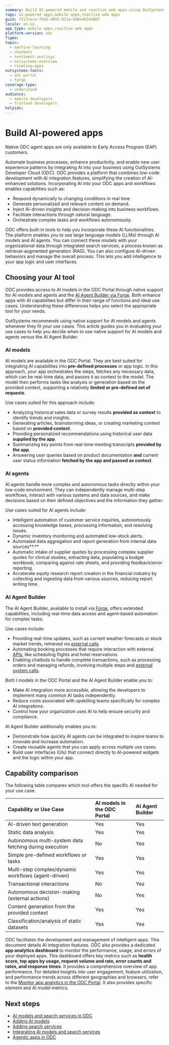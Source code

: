 ```yaml
---
summary: Build AI-powered mobile and reactive web apps using OutSystems Developer Cloud (ODC).
tags: ai-powered apps,mobile apps,reactive web apps
guid: f217cece-7042-4055-811a-948ed6244007
locale: en-us
app_type: mobile apps,reactive web apps
platform-version: odc
figma: 
topic:
  - machine-learning
  - chatbots
  - sentiment-analisys
  - outsystems-overview
  - creating-apps
outsystems-tools:
  - odc portal
  - forge
coverage-type:
  - understand
audience:
  - mobile developers
  - frontend developers
helpids: 
---
```


# Build AI-powered apps

<div class="info" markdown="1">

Native ODC agent apps are only available to Early Access Program (EAP) customers.

</div>

Automate business processes, enhance productivity, and enable new user experience patterns by integrating AI into your business using OutSystems Developer Cloud (ODC). ODC provides a platform that combines low-code development with AI integration features, simplifying the creation of AI-enhanced solutions. Incorporating AI into your ODC apps and workflows enables capabilities such as:

* Respond dynamically to changing conditions in real time.  
* Generate personalized and relevant content on demand.  
* Inject AI-driven insights and decision-making into business workflows.  
* Facilitate interactions through natural language.
* Orchestrate complex tasks and workflows autonomously.


ODC offers built-in tools to help you incorporate these AI functionalities. The platform enables you to use large language models (LLMs) through AI models and AI agents. You can connect these models with your organizational data through integrated search services, a process known as retrieval-augmented generation (RAG). You can also configure AI-driven behaviors and manage the overall process. This lets you add intelligence to your app logic and user interfaces.

## Choosing your AI tool

ODC provides access to AI models in the ODC Portal through native support for AI models and agents and the [AI Agent Builder via Forge](../use-ai/intro.md). Both enhance apps with AI capabilities but differ in their range of functions and ideal use cases. Understanding these differences helps you select the appropriate tool for your needs.

<div class="info" markdown="1">

OutSystems recommends using native support for AI models and agents whenever they fit your use cases. This article guides you in evaluating your use cases to help you decide when to use native support for AI models and agents versus the AI Agent Builder.

</div>

### AI models

AI models are available in the ODC Portal. They are best suited for integrating AI capabilities into **pre-defined processes** or app logic. In this approach, your app orchestrates the steps, fetches any necessary data, which can be real-time data, and passes it as context to the model. The model then performs tasks like analysis or generation based on the provided context, supporting a relatively **limited or pre-defined set of requests**.

Use cases suited for this approach include: 

* Analyzing historical sales data or survey results **provided as context** to identify trends and insights.
* Generating articles, brainstorming ideas, or creating marketing content based on **provided context**.  
* Providing personalized recommendations using historical user data **supplied by the app**.  
* Summarizing key points from real-time meeting transcripts **provided by the app**.  
* Answering user queries based on product documentation **and** current user status information **fetched by the app and passed as context**.

### AI agents 

AI agents handle more complex and autonomous tasks directly within your low-code environment. They can independently manage multi-step workflows, interact with various systems and data sources, and make decisions based on their defined objectives and the information they gather.

Use cases suited for AI agents include:

* Intelligent automation of customer service inquiries, autonomously accessing knowledge bases, processing information, and resolving issues.  
* Dynamic inventory monitoring and automated low-stock alerts.  
* Automated data aggregation and report generation from internal data sources**.**  
* Automatic intake of supplier quotes by processing complex supplier quotes for clinical studies, extracting data, populating a budget workbook, comparing against rate sheets, and providing feedback/error reporting.  
* Accelerate equity research report creation in the financial industry by collecting and ingesting data from various sources, reducing report writing time.

### AI Agent Builder

The AI Agent Builder, available to install via [Forge](https://www.outsystems.com/forge/list), offers extended capabilities, including real-time data access and agent-based automation for complex tasks.

Use cases include:

* Providing real-time updates, such as current weather forecasts or stock market trends, retrieved via [external calls](../../integration-with-systems/intro.md).  
* Automating booking processes that require interaction with external [APIs](../../integration-with-systems/consume_rest/intro.md), like scheduling flights and hotel reservations.
* Enabling chatbots to handle complete transactions, such as processing orders and managing refunds, involving multiple steps and [external system calls](../../integration-with-systems/intro.md).

Both I models in the ODC Portal and the AI Agent Builder enable you to:

* Make AI integration more accessible, allowing the developers to implement many common AI tasks independently.
* Reduce costs associated with upskilling teams specifically for complex AI integrations.
* Control how your organization uses AI to help ensure security and compliance.

AI Agent Builder additionally enables you to:

* Demonstrate how quickly AI agents can be integrated to inspire teams to innovate and increase automation.
* Create reusable agents that you can apply across multiple use cases.
* Build user interfaces (Uls) that connect directly to AI-powered widgets and the logic within your app.

## Capability comparison

The following table compares which tool offers the specific AI needed for your use case.

| Capability or Use Case | AI models in the ODC Portal | AI Agent Builder |
| :---- | :---- | :---- |
| AI-driven text generation | Yes | Yes |
| Static data analysis | Yes | Yes |
| Autonomous multi-system data fetching during execution | No | Yes |
| Simple pre-defined workflows or tasks | Yes | Yes |
| Multi-step complex/dynamic workflows (agent-driven) | Yes | Yes |
| Transactional interactions | No | Yes |
| Autonomous decision-making (external actions) | No | Yes |
| Content generation from the provided context | Yes | Yes |
| Classification/analysis of static datasets | Yes | Yes |

ODC facilitates the development and management of intelligent apps. This document details AI integration features. ODC also provides a dedicated **app analytics dashboard** to monitor the performance, usage, and errors of your deployed apps. This dashboard offers key metrics such as **health score, top apps by usage, request volume and rate, error counts and rates, and response times**. It provides a comprehensive overview of app performance. For detailed insights into user engagement, feature utilization, and performance trends across different geographies and browsers, refer to the [Monitor app analytics in the ODC Portal](../../monitor-and-troubleshoot/app-health.md). It also provides specific element and AI model metrics.

## Next steps

* [AI models and search services in ODC](ai-models.md)
* [Adding AI models](add-ai-models.md)
* [Adding search services](add-ai-search-services.md)
* [Integrating AI models and search services](integrate-ai-models-logic-rag.md)
* [Agentic apps in ODC](agentic-apps.md)
